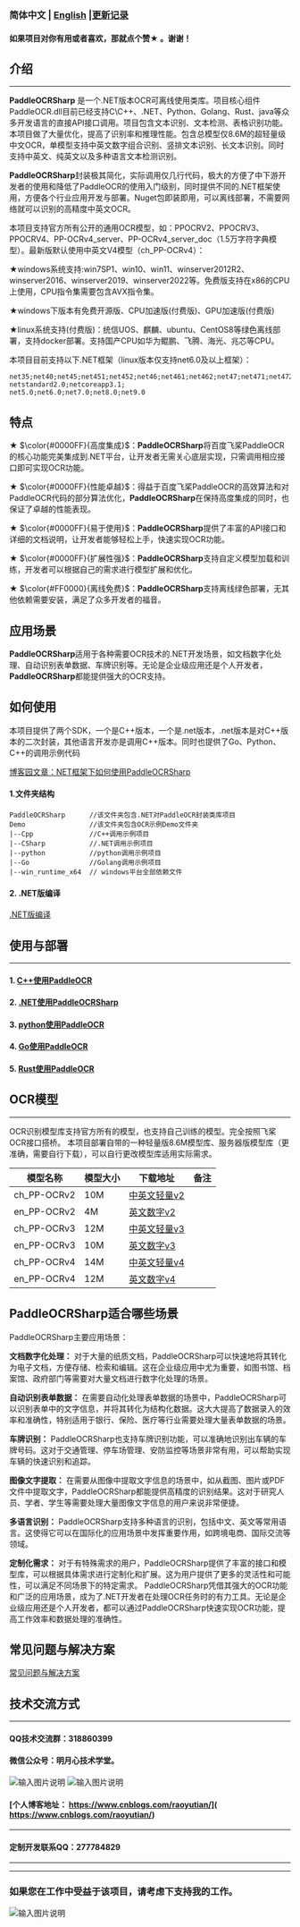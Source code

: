 ### 简体中文 | [English](https://gitee.com/raoyutian/PaddleOCRSharp/blob/master/README_en.md)     |[更新记录](https://gitee.com/raoyutian/PaddleOCRSharp/blob/master/doc/README_update.md)


#### 如果项目对你有用或者喜欢，那就点个赞&#9733; 。谢谢！

## 介绍
-----
   **PaddleOCRSharp** 是一个.NET版本OCR可离线使用类库。项目核心组件PaddleOCR.dll目前已经支持C\C++、.NET、Python、Golang、Rust、java等众多开发语言的直接API接口调用。项目包含文本识别、文本检测、表格识别功能。本项目做了大量优化，提高了识别率和推理性能。包含总模型仅8.6M的超轻量级中文OCR，单模型支持中英文数字组合识别、竖排文本识别、长文本识别。同时支持中英文、纯英文以及多种语言文本检测识别。

**PaddleOCRSharp**封装极其简化，实际调用仅几行代码，极大的方便了中下游开发者的使用和降低了PaddleOCR的使用入门级别，同时提供不同的.NET框架使用，方便各个行业应用开发与部署。Nuget包即装即用，可以离线部署，不需要网络就可以识别的高精度中英文OCR。  

本项目支持官方所有公开的通用OCR模型，如：PPOCRV2、PPOCRV3、PPOCRV4、PP-OCRv4_server、PP-OCRv4_server_doc（1.5万字符字典模型）。最新版默认使用中英文V4模型（ch_PP-OCRv4）：

&#9733;windows系统支持:win7SP1、win10、win11、winserver2012R2、winserver2016、winserver2019、winserver2022等。免费版支持在x86的CPU上使用，CPU指令集需要包含AVX指令集。

&#9733;windows下版本有免费开源版、CPU加速版(付费版)、GPU加速版(付费版)

&#9733;linux系统支持(付费版)：统信UOS、麒麟、ubuntu、CentOS8等绿色离线部署，支持docker部署。支持国产CPU如华为鲲鹏、飞腾、海光、兆芯等CPU。

本项目目前支持以下.NET框架（linux版本仅支持net6.0及以上框架）：

```
net35;net40;net45;net451;net452;net46;net461;net462;net47;net471;net472;net48;net481;
netstandard2.0;netcoreapp3.1;
net5.0;net6.0;net7.0;net8.0;net9.0

```

## 特点

&#9733; $\color{#0000FF}{高度集成}$：**PaddleOCRSharp**将百度飞桨PaddleOCR的核心功能完美集成到.NET平台，让开发者无需关心底层实现，只需调用相应接口即可实现OCR功能。

&#9733; $\color{#0000FF}{性能卓越}$：得益于百度飞桨PaddleOCR的高效算法和对PaddleOCR代码的部分算法优化，**PaddleOCRSharp**在保持高度集成的同时，也保证了卓越的性能表现。

&#9733; $\color{#0000FF}{易于使用}$：**PaddleOCRSharp**提供了丰富的API接口和详细的文档说明，让开发者能够轻松上手，快速实现OCR功能。

&#9733; $\color{#0000FF}{扩展性强}$：**PaddleOCRSharp**支持自定义模型加载和训练，开发者可以根据自己的需求进行模型扩展和优化。

&#9733; $\color{#FF0000}{离线免费}$：**PaddleOCRSharp**支持离线绿色部署，无其他依赖需要安装，满足了众多开发者的福音。

## 应用场景
**PaddleOCRSharp**适用于各种需要OCR技术的.NET开发场景，如文档数字化处理、自动识别表单数据、车牌识别等。无论是企业级应用还是个人开发者，**PaddleOCRSharp**都能提供强大的OCR支持。

## 如何使用

本项目提供了两个SDK，一个是C++版本，一个是.net版本，.net版本是对C++版本的二次封装，其他语言开发亦是调用C++版本。同时也提供了Go、Python、C++的调用示例代码

[博客园文章：NET框架下如何使用PaddleOCRSharp](https://www.cnblogs.com/raoyutian/p/15912470.html)

#### 1.文件夹结构

```
PaddleOCRSharp      //该文件夹包含.NET对PaddleOCR封装类库项目
Demo                //该文件夹包含OCR示例Demo文件夹
|--Cpp              //C++调用示例项目
|--CSharp           //.NET调用示例项目
|--python           //python调用示例项目
|--Go               //Golang调用示例项目
|--win_runtime_x64  // windows平台全部依赖文件
```
 
#### 2. .NET版编译

[.NET版编译](https://gitee.com/raoyutian/PaddleOCRSharp/blob/master/doc/Csharp.md) 


## 使用与部署
------

#### 1. [C++使用PaddleOCR](https://gitee.com/raoyutian/PaddleOCRSharp/tree/master/Demo/Cpp) 

#### 2. [.NET使用PaddleOCRSharp](https://gitee.com/raoyutian/PaddleOCRSharp/blob/master/doc/UseInCsharp.md) 

#### 3. [python使用PaddleOCR](https://gitee.com/raoyutian/PaddleOCRSharp/blob/master/Demo/python/PaddleOCRCppPython.py) 

#### 4. [Go使用PaddleOCR](https://gitee.com/raoyutian/PaddleOCRSharp/blob/master/Demo/Go/PaddleOCRgo.go) 

#### 5. [Rust使用PaddleOCR](https://gitee.com/toobo/PaddleOCRRust) 


## OCR模型
------
OCR识别模型库支持官方所有的模型，也支持自己训练的模型。完全按照飞桨OCR接口搭桥。
本项目部署自带的一种轻量版8.6M模型库、服务器版模型库（更准确，需要自行下载），可以自行更改模型库适用实际需求。

|模型名称|模型大小|下载地址|备注|
|---|---|---|---|
|ch_PP-OCRv2  |10M  |[中英文轻量v2](https://gitee.com/raoyutian/PaddleOCRSharp/raw/master/models/PP-OCRv2/inference.zip)  | |
|en_PP-OCRv2  |4M   |[英文数字v2](https://gitee.com/raoyutian/PaddleOCRSharp/raw/master/models/PP-OCRv2/en.zip)  |  |
|ch_PP-OCRv3  |12M  |[中英文轻量v3](https://gitee.com/raoyutian/PaddleOCRSharp/raw/master/models/PP-OCRv3/inference_v3.zip)|   |
|en_PP-OCRv3  |10M  |[英文数字v3](https://gitee.com/raoyutian/PaddleOCRSharp/raw/master/models/PP-OCRv3/en_v3.zip)|   |
|ch_PP-OCRv4  |14M  |[中英文轻量v4](https://gitee.com/raoyutian/PaddleOCRSharp/raw/master/models/PP-OCRv4/ch_PP-OCRv4.zip)|   |
|en_PP-OCRv4  |12M  |[英文数字v4](https://gitee.com/raoyutian/PaddleOCRSharp/raw/master/models/PP-OCRv4/en_PP-OCRv4.zip)|   |


## PaddleOCRSharp适合哪些场景

PaddleOCRSharp主要应用场景：

 **文档数字化处理：** 
对于大量的纸质文档，PaddleOCRSharp可以快速地将其转化为电子文档，方便存储、检索和编辑。这在企业级应用中尤为重要，如图书馆、档案馆、政府部门等需要对大量文档进行数字化处理的场景。

 **自动识别表单数据：** 
在需要自动化处理表单数据的场景中，PaddleOCRSharp可以识别表单中的文字信息，并将其转化为结构化数据。这大大提高了数据录入的效率和准确性，特别适用于银行、保险、医疗等行业需要处理大量表单数据的场景。

 **车牌识别：** 
PaddleOCRSharp也支持车牌识别功能，可以准确地识别出车辆的车牌号码。这对于交通管理、停车场管理、安防监控等场景非常有用，可以帮助实现车辆的快速识别和追踪。

 **图像文字提取：** 
在需要从图像中提取文字信息的场景中，如从截图、图片或PDF文件中提取文字，PaddleOCRSharp都能提供高精度的识别结果。这对于研究人员、学者、学生等需要处理大量图像文字信息的用户来说非常便捷。

 **多语言识别：** 
PaddleOCRSharp支持多种语言的识别，包括中文、英文等常用语言。这使得它可以在国际化的应用场景中发挥重要作用，如跨境电商、国际交流等领域。

 **定制化需求：** 
对于有特殊需求的用户，PaddleOCRSharp提供了丰富的接口和模型库，可以根据具体需求进行定制化和扩展。这为用户提供了更多的灵活性和可能性，可以满足不同场景下的特定需求。
PaddleOCRSharp凭借其强大的OCR功能和广泛的应用场景，成为了.NET开发者在处理OCR任务时的有力工具。无论是企业级应用还是个人开发者，都可以通过PaddleOCRSharp快速实现OCR功能，提高工作效率和数据处理的准确性。

## 常见问题与解决方案

[常见问题与解决方案](https://gitee.com/raoyutian/PaddleOCRSharp/blob/master/doc/README_question.md)


##  技术交流方式
------
#### QQ技术交流群：318860399
#### 微信公众号：明月心技术学堂。
![输入图片说明](doc/%E5%85%AC%E4%BC%97%E5%8F%B7%E4%BA%8C%E7%BB%B4%E7%A0%81.jpg)
![输入图片说明](doc/%E6%98%8E%E6%9C%88%E5%BF%83%E6%8A%80%E6%9C%AF%E5%AD%A6%E5%A0%82%E7%BE%A4%E8%81%8A%E4%BA%8C%E7%BB%B4%E7%A0%81.png)
#### [个人博客地址： https://www.cnblogs.com/raoyutian/]( https://www.cnblogs.com/raoyutian/)
-----
#### 定制开发联系QQ：277784829
-----

-----
###  如果您在工作中受益于该项目，请考虑下支持我的工作。
![输入图片说明](doc/%E8%B5%9E%E8%B5%8F%E7%A0%81.jpg)
